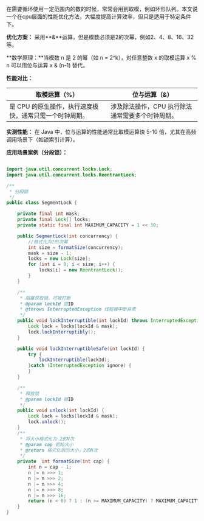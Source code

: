 
在需要循环使用一定范围内的数的时候，常常会用到取模，例如环形队列。本文说一个在cpu层面的性能优化方法，大幅度提高计算效率，但只是适用于特定条件下。

**优化方案：** 采用**&**运算，但是模数必须是2的次幂，例如2、4、8、16、32等。

**数学原理：**当模数 n 是 2 的幂（如 n = 2^k），对任意整数 x 的取模运算 x % n 可以用位与运算 x & (n-1) 替代。

**性能对比：**

| 取模运算（%）                                           | 位与运算（&）                                    |
| ------------------------------------------------------- | ------------------------------------------------ |
| 是 CPU 的原生操作，执行速度极快，通常只需一个时钟周期。 | 涉及除法操作，CPU 执行除法通常需要多个时钟周期。 |

**实测性能：** 在 Java 中，位与运算的性能通常比取模运算快 5-10 倍，尤其在高频调用场景下（如锁索引计算）。

**应用场景案例（分段锁）：**
```java

import java.util.concurrent.locks.Lock;
import java.util.concurrent.locks.ReentrantLock;

/**
 * 分段锁
 */
public class SegmentLock {

    private final int mask;
    private final Lock[] locks;
    private static final int MAXIMUM_CAPACITY = 1 << 30;

    public SegmentLock(int concurrency) {
        //格式化为2的次幂
        int size = formatSize(concurrency);
        mask = size - 1;
        locks = new Lock[size];
        for (int i = 0; i < size; i++) {
            locks[i] = new ReentrantLock();
        }
    }

    /**
     * 阻塞获取锁，可被打断
     * @param lockId 锁ID
     * @throws InterruptedException 线程被中断异常
     */
    public void lockInterruptible(int lockId) throws InterruptedException {
        Lock lock = locks[lockId & mask];
        lock.lockInterruptibly();
    }

    public void lockInterruptibleSafe(int lockId) {
        try {
            lockInterruptible(lockId);
        }catch (InterruptedException ignore) {
        }
    }

    /**
     * 释放锁
     * @param lockId 锁ID
     */
    public void unlock(int lockId) {
        Lock lock = locks[lockId & mask];
        lock.unlock();
    }
    /**
     * 将大小格式化为 2的N次
     * @param cap 初始大小
     * @return 格式化后的大小，2的N次
     */
    private  int formatSize(int cap) {
        int n = cap - 1;
        n |= n >>> 1;
        n |= n >>> 2;
        n |= n >>> 4;
        n |= n >>> 8;
        n |= n >>> 16;
        return (n < 0) ? 1 : (n >= MAXIMUM_CAPACITY) ? MAXIMUM_CAPACITY : n + 1;
    }
}

```
